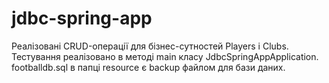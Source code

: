 # jdbc-spring-app
Реалізовані CRUD-операції для бізнес-сутностей Players i Clubs.
Тестування реалізовано в методі main класу JdbcSpringAppApplication.
footballdb.sql в папці resource є backup файлом для бази даних.
